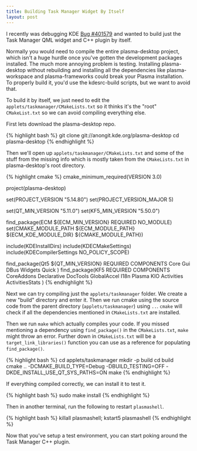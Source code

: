 ```yaml
---
title: Building Task Manager Widget By Itself
layout: post
---
```


I recently was debugging KDE [Bug #401579](https://bugs.kde.org/show_bug.cgi?id=401579) and wanted to build just the Task Manager QML widget and C++ plugin by itself.

Normally you would need to compile the entire plasma-desktop project, which isn't a huge hurdle once you've gotten the development packages installed. The much more annoying problem is testing. Installing plasma-desktop without rebuilding and installing all the dependencies like plasma-workspace and plasma-frameworks could break your Plasma installation. To properly build it, you'd use the kdesrc-build scripts, but we want to avoid that.

To build it by itself, we just need to edit the `applets/taskmanager/CMakeLists.txt` so it thinks it's the "root" `CMakeList.txt` so we can avoid compiling everything else.

First lets download the plasma-desktop repo.

{% highlight bash %}
git clone git://anongit.kde.org/plasma-desktop
cd plasma-desktop
{% endhighlight %}

Then we'll open up `applets/taskmanager/CMakeLists.txt` and some of the stuff from the missing info which is mostly taken from the `CMakeLists.txt` in plasma-desktop's root directory.

{% highlight cmake %}
cmake_minimum_required(VERSION 3.0)

project(plasma-desktop)

set(PROJECT_VERSION "5.14.80")
set(PROJECT_VERSION_MAJOR 5)

set(QT_MIN_VERSION "5.11.0")
set(KF5_MIN_VERSION "5.50.0")

find_package(ECM ${ECM_MIN_VERSION} REQUIRED NO_MODULE)
set(CMAKE_MODULE_PATH ${ECM_MODULE_PATH} ${ECM_KDE_MODULE_DIR} ${CMAKE_MODULE_PATH})

include(KDEInstallDirs)
include(KDECMakeSettings)
include(KDECompilerSettings NO_POLICY_SCOPE)

find_package(Qt5 ${QT_MIN_VERSION} REQUIRED COMPONENTS
    Core
    Gui
    DBus
    Widgets
    Quick
)
find_package(KF5 REQUIRED COMPONENTS
    CoreAddons
    Declarative
    DocTools
    GlobalAccel
    I18n
    Plasma
    KIO
    Activities
    ActivitiesStats
)
{% endhighlight %}

Next we can try compiling just the `applets/taskmanager` folder. We create a new "build" directory and enter it. Then we run cmake using the source code from the parent directory (`applets/taskmanager`) using `..`. `cmake` will check if all the dependencies mentioned in `CMakeLists.txt` are installed.

Then we run `make` which actually compiles your code. If you missed mentioning a dependency using `find_package()` in the `CMakeLists.txt`, `make` might throw an error. Further down in `CMakeLists.txt` will be a `target_link_libraries()` function you can use as a reference for populating `find_package()`.

{% highlight bash %}
cd applets/taskmanager
mkdir -p build
cd build
cmake .. -DCMAKE_BUILD_TYPE=Debug -DBUILD_TESTING=OFF -DKDE_INSTALL_USE_QT_SYS_PATHS=ON
make
{% endhighlight %}

If everything compiled correctly, we can install it to test it.

{% highlight bash %}
sudo make install
{% endhighlight %}

Then in another terminal, run the following to restart `plasmashell`.

{% highlight bash %}
killall plasmashell; kstart5 plasmashell
{% endhighlight %}

Now that you've setup a test environment, you can start poking around the Task Manager C++ plugin.
